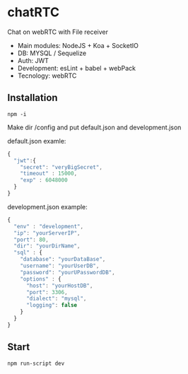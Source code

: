 # chatRTC
Chat on webRTC with File receiver

 - Main modules: NodeJS + Koa + SocketIO
 - DB: MYSQL / Sequelize
 - Auth: JWT
 - Development: esLint + babel + webPack
 - Tecnology: webRTC

## Installation
```
npm -i
```

Make dir /config and put default.json and development.json

default.json examle:
```js
{
  "jwt":{
    "secret": "veryBigSecret",
    "timeout" : 15000,
    "exp" : 6048000
  }
}
```
development.json example:
```js
{
  "env" : "development",
  "ip": "yourServerIP",
  "port": 80,
  "dir": "yourDirName",
  "sql" : {
    "database": "yourDataBase",
    "username": "yourUserDB",
    "password": "yourUPasswordDB",
    "options" : {
      "host": "yourHostDB",
      "port": 3306,
      "dialect": "mysql",
      "logging": false
    }
  }
}
```

## Start
```
npm run-script dev
```
